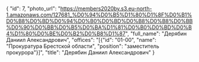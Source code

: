 {
    "id": 7,
    "photo_url": "https://members2020by.s3.eu-north-1.amazonaws.com/127681_%D0%94%D0%B5%D1%80%D1%8F%D0%B1%D0%B8%D0%BD%D0%94%D0%B0%D0%BD%D0%B8%D0%B8%D0%BB%D0%90%D0%BB%D0%B5%D0%BA%D1%81%D0%B0%D0%BD%D0%B4%D1%80%D0%BE%D0%B2%D0%B8%D1%87",
    "full_name": "Дерябин Даниил Александрович",
    "offices": "[{\"id\": \"01-00\", \"name\": \"Прокуратура Брестской области\", \"position\": \"заместитель прокурора\"}]",
    "title": "Дерябин Даниил Александрович"
}